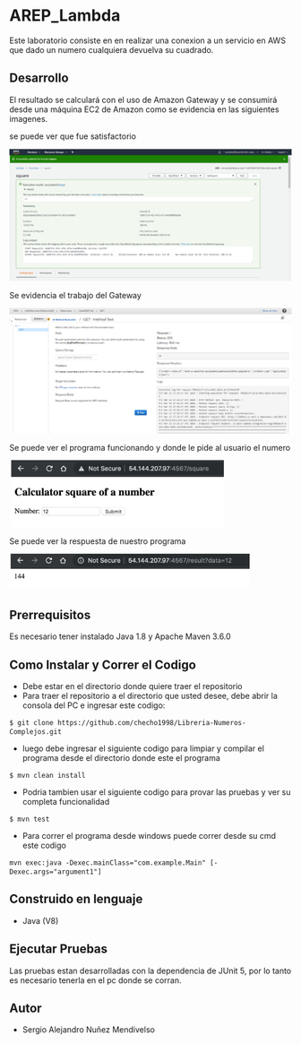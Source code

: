 # AREP_Lambda

Este laboratorio consiste en en realizar una conexion a un servicio en AWS que dado un numero cualquiera devuelva su cuadrado.

## Desarrollo

El resultado se calculará con el uso de Amazon Gateway y se consumirá desde una máquina EC2 de Amazon como se evidencia en las siguientes imagenes.

se puede ver que fue satisfactorio

![Imagenes](https://github.com/checho1998/AREP_Lambda/blob/master/Imag/test.PNG)

Se evidencia el trabajo del Gateway

![Imagenes](https://github.com/checho1998/AREP_Lambda/blob/master/Imag/testGateway.PNG)

Se puede ver el programa funcionando y donde le pide al usuario el numero

![Imagenes](https://github.com/checho1998/AREP_Lambda/blob/master/Imag/demostracion.PNG)

Se puede ver la respuesta de nuestro programa

![Imagenes](https://github.com/checho1998/AREP_Lambda/blob/master/Imag/respuesta.PNG)

## Prerrequisitos

Es necesario tener instalado Java 1.8 y Apache Maven 3.6.0

## Como Instalar y Correr el Codigo

- Debe estar en el directorio donde quiere traer el repositorio
- Para traer el repositorio a el directorio que usted desee, debe abrir la consola del PC e ingresar este codigo:
```
$ git clone https://github.com/checho1998/Libreria-Numeros-Complejos.git
```
- luego debe ingresar el siguiente codigo para limpiar y compilar el programa desde el directorio donde este el programa
```
$ mvn clean install 
```
- Podria tambien usar el siguiente codigo para provar las pruebas y ver su completa funcionalidad
```
$ mvn test
```
- Para correr el programa desde windows puede correr desde su cmd este codigo
```
mvn exec:java -Dexec.mainClass="com.example.Main" [-Dexec.args="argument1"]
```



## Construido en lenguaje
  
  - Java (V8)
  
## Ejecutar Pruebas

Las pruebas estan desarrolladas con la dependencia de JUnit 5, por lo tanto es necesario tenerla
en el pc donde se corran.

## Autor

- Sergio Alejandro Nuñez Mendivelso
